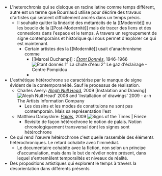 - L'heterochronia qui se disloque en racine latine comme temps différent, autre est un terme que Bourriaud utilise pour décrire des travaux d'artistes qui seraient difficilement ancrés dans un temps précis.
	- Il souhaite quitter la linéarité des métarécits de la [[Modernité]] ou les boucle de la [[Post-Modernité]] mais de tracer des liens et des connexions dans l'espace et le temps. A travers un regroupement de signe contemporains et historique qui nous permet d'explorer ce qui est maintenant.
		- Certain artistes des la [[Modernité]] usait d'anachronisme comme
			- [[Marcel Duchamp]] : [*Étant Donnés*](https://www.centrepompidou.fr/fr/ressources/oeuvre/c9nb5L5), 1946-1966 ![Etant donnés 1° La chute d'eau 2° Le gaz d'éclairage - Centre Pompidou](https://www.centrepompidou.fr/media/picture/65/9d/659d1ebf08bd5e289f8be642b2ec02a5/thumb_large.jpg)
			-
- L'esthétique hétérochrone se caractérise par le manque de signe évident de la contemporanéité. Sauf le processus de réalisation.
	- Charles Avery: [*Aleph Null Head*](https://www.a-n.co.uk/media/521415/), 2009 [Instalation and Drawing] ![Aleph Null Head' 2008 and 'Installation of drawings' 2009 - a-n The Artists  Information Company](https://static.a-n.co.uk/wp-content/uploads/2009/04/521415.jpg)
		- Les dessins et les modes de constituions ne sont pas contemporain. Mais sa représentation l'est
	- Matthieu Darbyshire: [*Palais*](https://www.frieze.com/article/signs-times), 2009 ![Signs of the Times | Frieze](https://static.frieze.com/files/inline-images/editorial-articles-darbyshire2.jpeg)
		- Revisite de façon hétérochrone le notion de palais. Notion chronologiquement transversal dont les signes sont hétérochrone
- Ce qui rend l'œuvre hétérochrone c'est quelle rassemble des éléments hétérochroniques. Le retard cohabite avec l'immédiat.
	- Le documentaire cohabite avec la fiction, non selon un principe d'accumulation, mais dans le but de révéler notre présent, dans lequel s'entremêlent temporalités et niveaux de réalité.
- Des propositions artistiques qui explorent le temps à travers la désorientation dans différents présents